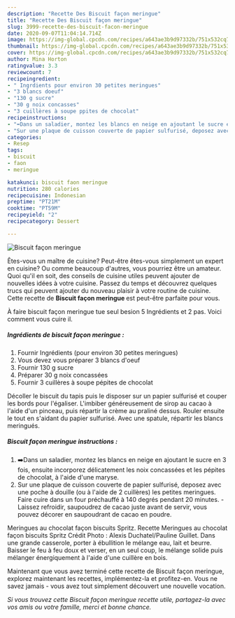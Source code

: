 ```yaml
---
description: "Recette Des Biscuit façon meringue"
title: "Recette Des Biscuit façon meringue"
slug: 3999-recette-des-biscuit-facon-meringue
date: 2020-09-07T11:04:14.714Z
image: https://img-global.cpcdn.com/recipes/a643ae3b9d97332b/751x532cq70/biscuit-facon-meringue-photo-principale-de-la-recette.jpg
thumbnail: https://img-global.cpcdn.com/recipes/a643ae3b9d97332b/751x532cq70/biscuit-facon-meringue-photo-principale-de-la-recette.jpg
cover: https://img-global.cpcdn.com/recipes/a643ae3b9d97332b/751x532cq70/biscuit-facon-meringue-photo-principale-de-la-recette.jpg
author: Mina Horton
ratingvalue: 3.3
reviewcount: 7
recipeingredient:
- " Ingrdients pour environ 30 petites meringues"
- "3 blancs doeuf"
- "130 g sucre"
- "30 g noix concasses"
- "3 cuillères à soupe ppites de chocolat"
recipeinstructions:
- "➡️Dans un saladier, montez les blancs en neige en ajoutant le sucre en 3 fois, ensuite incorporez délicatement les noix concassées et les pépites de chocolat, à l&#39;aide d&#39;une maryse."
- "Sur une plaque de cuisson couverte de papier sulfurisé, deposez avec une poche à douille (ou à l&#39;aide de 2 cuillères) les petites meringues. Faire cuire dans un four préchauffé à 140 degrés pendant 20 minutes. Laissez refroidir, saupoudrez de cacao juste avant de servir, vous pouvez décorer en saupoudrant de cacao en poudre."
categories:
- Resep
tags:
- biscuit
- faon
- meringue

katakunci: biscuit faon meringue 
nutrition: 280 calories
recipecuisine: Indonesian
preptime: "PT21M"
cooktime: "PT59M"
recipeyield: "2"
recipecategory: Dessert

---
```



![Biscuit façon meringue](https://img-global.cpcdn.com/recipes/a643ae3b9d97332b/751x532cq70/biscuit-facon-meringue-photo-principale-de-la-recette.jpg)

Êtes-vous un maître de cuisine? Peut-être êtes-vous simplement un expert en cuisine? Ou comme beaucoup d'autres, vous pourriez être un amateur. Quoi qu'il en soit, des conseils de cuisine utiles peuvent ajouter de nouvelles idées à votre cuisine. Passez du temps et découvrez quelques trucs qui peuvent ajouter du nouveau plaisir à votre routine de cuisine. Cette recette de <strong> Biscuit façon meringue </strong> est peut-être parfaite pour vous.

<!--inarticleads1-->

À faire biscuit façon meringue tue seul besion 5 Ingrédients et 2 pas. Voici comment vous cuire il.

##### Ingrédients de biscuit façon meringue :

1. Fournir  Ingrédients (pour environ 30 petites meringues)
1. Vous devez vous préparer 3 blancs d&#39;oeuf
1. Fournir 130 g sucre
1. Préparer 30 g noix concassées
1. Fournir 3 cuillères à soupe pépites de chocolat


Décoller le biscuit du tapis puis le disposer sur un papier sulfurisé et couper les bords pour l&#39;égaliser. L&#39;imbiber généreusement de sirop au cacao à l&#39;aide d&#39;un pinceau, puis répartir la crème au praliné dessus. Rouler ensuite le tout en s&#39;aidant du papier sulfurisé. Avec une spatule, répartir les blancs meringués. 

<!--inarticleads2-->

##### Biscuit façon meringue instructions :

1. ➡️Dans un saladier, montez les blancs en neige en ajoutant le sucre en 3 fois, ensuite incorporez délicatement les noix concassées et les pépites de chocolat, à l&#39;aide d&#39;une maryse.
1. Sur une plaque de cuisson couverte de papier sulfurisé, deposez avec une poche à douille (ou à l&#39;aide de 2 cuillères) les petites meringues. Faire cuire dans un four préchauffé à 140 degrés pendant 20 minutes. - Laissez refroidir, saupoudrez de cacao juste avant de servir, vous pouvez décorer en saupoudrant de cacao en poudre.


Meringues au chocolat façon biscuits Spritz. Recette Meringues au chocolat façon biscuits Spritz Crédit Photo : Alexis Duchatel/Pauline Guillet. Dans une grande casserole, porter à ébullition le mélange eau, lait et beurre. Baisser le feu à feu doux et verser, en un seul coup, le mélange solide puis mélanger énergiquement à l&#39;aide d&#39;une cuillère en bois. 

<!--inarticleads1-->

<p>
Maintenant que vous avez terminé cette recette de Biscuit façon meringue, explorez maintenant les recettes, implémentez-la et profitez-en. Vous ne savez jamais - vous avez tout simplement découvert une nouvelle vocation.
</p>

<p>
<i>Si vous trouvez cette Biscuit façon meringue recette utile, partagez-la avec vos amis ou votre famille, merci et bonne chance.</i>
</p>

